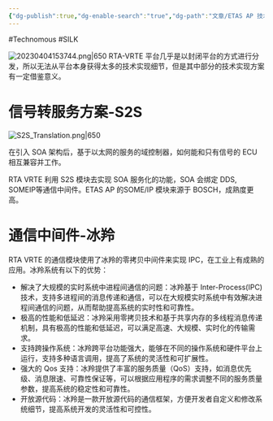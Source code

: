 ```yaml
---
{"dg-publish":true,"dg-enable-search":"true","dg-path":"文章/ETAS AP 技术实现细节剖析.md","permalink":"/文章/ETAS AP 技术实现细节剖析/","dgEnableSearch":"true","dgPassFrontmatter":true,"created":"2023-04-03T14:46:42.000+08:00","updated":"2023-11-14T13:31:25.000+08:00"}
---
```


#Technomous #SILK 

![20230404153744.png|650](/img/user/0.Asset/resource/20230404153744.png)
RTA-VRTE 平台几乎是以封闭平台的方式进行分发，所以无法从平台本身获得太多的技术实现细节，但是其中部分的技术实现方案有一定借鉴意义。

# 信号转服务方案-S2S

![S2S_Translation.png|650](/img/user/0.Asset/resource/S2S_Translation.png)

在引入 SOA 架构后，基于以太网的服务的域控制器，如何能和只有信号的 ECU 相互兼容并工作。

RTA VRTE 利用 S2S 模块去实现 SOA 服务化的功能，SOA 会绑定 DDS, SOMEIP等通信中间件。ETAS AP 的SOME/IP 模块来源于 BOSCH，成熟度更高。

# 通信中间件-冰羚

RTA VRTE 的通信模块使用了冰羚的零拷贝中间件来实现 IPC，在工业上有成熟的应用。冰羚系统有以下的优势：

* 解决了大规模的实时系统中进程间通信的问题：冰羚基于 Inter-Process(IPC) 技术，支持多进程间的消息传递和通信，可以在大规模实时系统中有效解决进程间通信的问题，从而帮助提高系统的实时性和可靠性。
* 极高的性能和低延迟：冰羚采用零拷贝技术和基于共享内存的多线程消息传递机制，具有极高的性能和低延迟，可以满足高速、大规模、实时化的传输需求。
* 支持跨操作系统：冰羚跨平台功能强大，能够在不同的操作系统和硬件平台上运行，支持多种语言调用，提高了系统的灵活性和可扩展性。
* 强大的 Qos 支持：冰羚提供了丰富的服务质量（QoS）支持，如消息优先级、消息限速、可靠性保证等，可以根据应用程序的需求调整不同的服务质量参数，提高系统的稳定性和可靠性。
* 开放源代码：冰羚是一款开放源代码的通信框架，方便开发者自定义和修改系统细节，提高系统开发的灵活性和可控性。